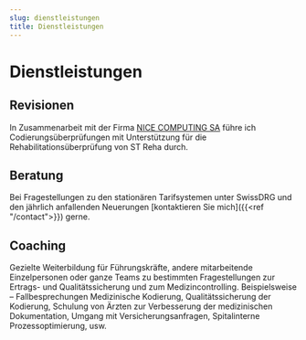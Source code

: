 ```yaml
---
slug: dienstleistungen
title: Dienstleistungen
---
```


# Dienstleistungen
## Revisionen
In Zusammenarbeit mit der Firma [NICE COMPUTING SA](https://www.nicecomputing.ch/) führe ich Codierungsüberprüfungen mit Unterstützung für die Rehabilitationsüberprüfung von ST Reha durch.
## Beratung
Bei Fragestellungen zu den stationären Tarifsystemen unter SwissDRG und den jährlich anfallenden Neuerungen [kontaktieren Sie mich]({{<ref "/contact">}}) gerne.
## Coaching
Gezielte Weiterbildung für Führungskräfte, andere mitarbeitende Einzelpersonen oder ganze Teams zu bestimmten Fragestellungen zur Ertrags- und Qualitätssicherung und zum Medizincontrolling. Beispielsweise – Fallbesprechungen Medizinische Kodierung, Qualitätssicherung der Kodierung, Schulung von Ärzten zur Verbesserung der medizinischen Dokumentation, Umgang mit Versicherungsanfragen, Spitalinterne Prozessoptimierung, usw.
